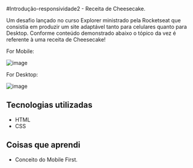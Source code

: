 #Introdução-responsividade2 - Receita de Cheesecake.

Um desafio lançado no curso Explorer ministrado pela Rocketseat que consistia em produzir um site adaptável tanto para celulares quanto para Desktop.
Conforme conteúdo demonstrado abaixo o tópico da vez é referente à uma receita de Cheesecake!

For Mobile:

 ![image](https://github.com/Luishenriqueneri/Introducao-responsividade2/assets/129561054/cab10cba-a691-43d3-93df-35da8edfacd7)

For Desktop:

![image](https://github.com/Luishenriqueneri/Introducao-responsividade2/assets/129561054/83122314-9ba9-4cad-93d0-89c146621084)

## Tecnologias utilizadas
- HTML
- CSS
## Coisas que aprendi
- Conceito do Mobile First.
